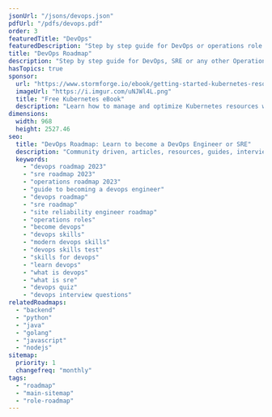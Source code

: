 ```yaml
---
jsonUrl: "/jsons/devops.json"
pdfUrl: "/pdfs/devops.pdf"
order: 3
featuredTitle: "DevOps"
featuredDescription: "Step by step guide for DevOps or operations role in 2023"
title: "DevOps Roadmap"
description: "Step by step guide for DevOps, SRE or any other Operations Role in 2023"
hasTopics: true
sponsor:
  url: "https://www.stormforge.io/ebook/getting-started-kubernetes-resource-management-optimization/?utm_medium=referral&utm_source=roadmap-sh&utm_campaign=ebook_get-started-k8s-resource-mgmt"
  imageUrl: "https://i.imgur.com/uNJWl4L.png"
  title: "Free Kubernetes eBook"
  description: "Learn how to manage and optimize Kubernetes resources with this free eBook."
dimensions:
  width: 968
  height: 2527.46
seo:
  title: "DevOps Roadmap: Learn to become a DevOps Engineer or SRE"
  description: "Community driven, articles, resources, guides, interview questions, quizzes for DevOps. Learn to become a modern DevOps engineer by following the steps, skills, resources and guides listed in this roadmap."
  keywords:
    - "devops roadmap 2023"
    - "sre roadmap 2023"
    - "operations roadmap 2023"
    - "guide to becoming a devops engineer"
    - "devops roadmap"
    - "sre roadmap"
    - "site reliability engineer roadmap"
    - "operations roles"
    - "become devops"
    - "devops skills"
    - "modern devops skills"
    - "devops skills test"
    - "skills for devops"
    - "learn devops"
    - "what is devops"
    - "what is sre"
    - "devops quiz"
    - "devops interview questions"
relatedRoadmaps:
  - "backend"
  - "python"
  - "java"
  - "golang"
  - "javascript"
  - "nodejs"
sitemap:
  priority: 1
  changefreq: "monthly"
tags:
  - "roadmap"
  - "main-sitemap"
  - "role-roadmap"
---
```


